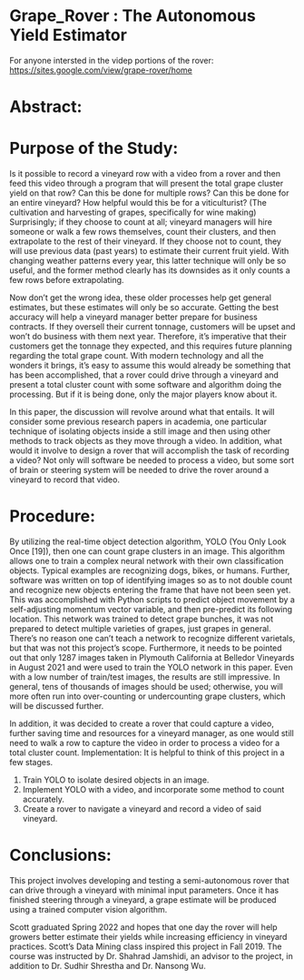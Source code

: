 # Grape_Rover : The Autonomous Yield Estimator

For anyone intersted in the videp portions of the rover:
https://sites.google.com/view/grape-rover/home

# Abstract:


# Purpose of the Study: 
Is it possible to record a vineyard row with a video from
a rover and then feed this video through a program that will present the total
grape cluster yield on that row? Can this be done for multiple rows? Can this be
done for an entire vineyard? How helpful would this be for a viticulturist? (The
cultivation and harvesting of grapes, specifically for wine making) Surprisingly;
if they choose to count at all; vineyard managers will hire someone or walk a few
rows themselves, count their clusters, and then extrapolate to the rest of their
vineyard. If they choose not to count, they will use previous data (past years)
to estimate their current fruit yield. With changing weather patterns every year,
this latter technique will only be so useful, and the former method clearly has its
downsides as it only counts a few rows before extrapolating.

Now don’t get the wrong idea, these older processes help get general estimates,
but these estimates will only be so accurate. Getting the best accuracy will help
a vineyard manager better prepare for business contracts. If they oversell their
current tonnage, customers will be upset and won’t do business with them next
year. Therefore, it’s imperative that their customers get the tonnage they expected,
and this requires future planning regarding the total grape count. With modern
technology and all the wonders it brings, it’s easy to assume this would already
be something that has been accomplished, that a rover could drive through a
vineyard and present a total cluster count with some software and algorithm
doing the processing. But if it is being done, only the major players know about
it.

In this paper, the discussion will revolve around what that entails. It will
consider some previous research papers in academia, one particular technique
of isolating objects inside a still image and then using other methods to track
objects as they move through a video. In addition, what would it involve to design
a rover that will accomplish the task of recording a video? Not only will software
be needed to process a video, but some sort of brain or steering system will be
needed to drive the rover around a vineyard to record that video.

# Procedure:
By utilizing the real-time object detection algorithm, YOLO (You
Only Look Once [19]), then one can count grape clusters in an image. This 
algorithm allows one to train a complex neural network with their own classification
objects. Typical examples are recognizing dogs, bikes, or humans. Further, software 
was written on top of identifying images so as to not double count and
recognize new objects entering the frame that have not been seen yet.
This was accomplished with Python scripts to predict object movement by a
self-adjusting momentum vector variable, and then pre-predict its following
location. This network was trained to detect grape bunches, it was not prepared
to detect multiple varieties of grapes, just grapes in general. There’s no reason
one can’t teach a network to recognize different varietals, but that was not this
project’s scope. Furthermore, it needs to be pointed out that only 1287 images
taken in Plymouth California at Belledor Vineyards in August 2021 and were used
to train the YOLO network in this paper. Even with a low number of train/test
images, the results are still impressive. In general, tens of thousands of images
should be used; otherwise, you will more often run into over-counting or 
undercounting grape clusters, which will be discussed further.

In addition, it was decided to create a rover that could capture a video, further
saving time and resources for a vineyard manager, as one would still need to walk
a row to capture the video in order to process a video for a total cluster count.
Implementation: It is helpful to think of this project in a few stages.

1. Train YOLO to isolate desired objects in an image.
2. Implement YOLO with a video, and incorporate some method to count accurately.
3. Create a rover to navigate a vineyard and record a video of said vineyard.

# Conclusions: 
This project involves developing and testing a semi-autonomous
rover that can drive through a vineyard with minimal input parameters. Once it
has finished steering through a vineyard, a grape estimate will be produced using
a trained computer vision algorithm.

Scott graduated Spring 2022 and hopes that one day the rover will
help growers better estimate their yields while increasing efficiency in vineyard
practices. Scott’s Data Mining class inspired this project in Fall 2019. The course
was instructed by Dr. Shahrad Jamshidi, an advisor to the project, in addition
to Dr. Sudhir Shrestha and Dr. Nansong Wu.
